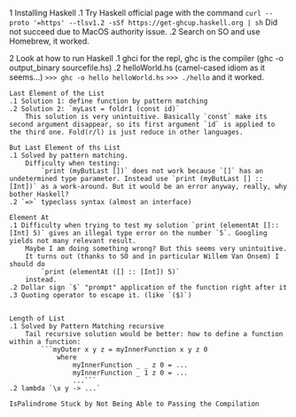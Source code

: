1 Installing Haskell
	.1 Try Haskell official page with the command 
		`curl --proto '=https' --tlsv1.2 -sSf https://get-ghcup.haskell.org | sh`
		Did not succeed due to MacOS authority issue.
	.2 Search on SO and use Homebrew, it worked.

2 Look at how to run Haskell
	.1 ghci for the repl, ghc is the compiler (ghc -o output_binary sourcefile.hs)
	.2 helloWorld.hs (camel-cased idiom as it seems...)
		`>>> ghc -o hello helloWorld.hs`
		`>>> ./hello`
		and it worked.	

	Last Element of the List
	.1 Solution 1: define function by pattern matching
	.2 Solution 2: `myLast = foldr1 (const id)`
		This solution is very unintuitive. Basically `const` make its second argument disappear, so its first argument `id` is applied to the third one. Fold(r/l) is just reduce in other languages.
	
	But Last Element of ths List
	.1 Solved by pattern matching.
		Difficulty when testing:
			`print (myButLast [])` does not work because `[]` has an undetermined type parameter. Instead use `print (myButLast [] :: [Int])` as a work-around. But it would be an error anyway, really, why bother Haskell?
	.2 `=>` typeclass syntax (almost an interface)

	Element At
	.1 Difficulty when trying to test my solution `print (elementAt []::[Int] 5)` gives an illegal type error on the number `5`. Googling yields not many relevant result. 
		Maybe I am doing something wrong? But this seems very unintuitive. 
		It turns out (thanks to SO and in particular Willem Van Onsem) I should do 
			`print (elementAt ([] :: [Int]) 5)`
		instead. 
	.2 Dollar sign `$` "prompt" application of the function right after it
	.3 Quoting operator to escape it. (like `($)`)


	Length of List
	.1 Solved by Pattern Matching recursive
		Tail recursive solution would be better: how to define a function within a function:
			```myOuter x y z = myInnerFunction x y z 0
				where
					myInnerFunction _ _ z 0 = ...
					myInnerFunction _ 1 z 0 = ...
					...```
	.2 lambda `\x y -> ...`

	IsPalindrome Stuck by Not Being Able to Passing the Compilation

 
